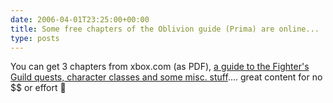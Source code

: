 ```yaml
---
date: 2006-04-01T23:25:00+00:00
title: Some free chapters of the Oblivion guide (Prima) are online...
type: posts
---
```

You can get 3 chapters from xbox.com (as PDF), [a guide to the Fighter's Guild quests, character classes and some misc. stuff](http://www.xbox.com/en-US/community/portal/primagames/theelderscrollsIVoblivion/primaguide.htm).... great content for no $$ or effort 🙂

